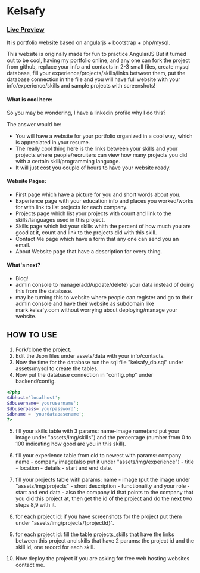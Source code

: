 # Kelsafy
### [Live Preview](http://kelsafy.com)

It is portfolio website based on angularjs + bootstrap + php/mysql.

This website is originally made for fun to practice AngularJS But it turned out to be cool, having my portfolio online, and any one can fork the project from github, replace your info and contacts in 2-3 small files, create mysql database, fill your experience/projects/skills/links between them, put the database connection in the file and you will have full website with your info/experience/skills and sample projects with screenshots!



#### What is cool here:
So you may be wondering, I have a linkedin profile why I do this?

The answer would be:
 * You will have a website for your portfolio organized in a cool way, which is appreciated in your resume.
 * The really cool thing here is the links between your skills and your projects where people/recruiters can view how many projects you did with a certain skill/programming language.
 * It will just cost you couple of hours to have your website ready.
 
 
#### Website Pages:

 * First page which have a picture for you and short words about you.
 * Experience page with your education info and places you worked/works for with link to list projects for each company.
 * Projects page which list your projects with count and link to the skills/languages used in this project.
 * Skills page which list your skills whith the percent of how much you are good at it, count and link to the projects did with this skill.
 * Contact Me page which have a form that any one can send you an email.
 * About Website page that have a description for every thing.

#### What's next?
 
 * Blog!
 * admin console to manage(add/update/delete) your data instead of doing this from the database.
 * may be turning this to website where people can register and go to their admin console and have their website as subdomain like mark.kelsafy.com without worrying about deploying/manage your website.


## HOW TO USE

1) Fork/clone the project.
2) Edit the Json files under assets/data with your info/contacts.
3) Now the time for the database run the sql file "kelsafy_db.sql" under assets/mysql to create the tables.
4) Now put the database connection in "config.php" under backend/config.
```php
<?php
$dbhost='localhost';
$dbusername='yourusername';
$dbuserpass='yourpassword';
$dbname = 'yourdatabasename';
?>
```
5) fill your skills table with 3 params: name-image name(and put your image under "assets/img/skills") and the percentage (number from 0 to 100 indicating how good are you in this skill).

6) fill your experience table from old to newest with params: company name - company image(also put it under "assets/img/experience") - title - location - details - start and end date.

7) fill your projects table with params: name - image (put the image under "assets/img/projects" - short description - functionality and your role - start and end data - also the company id that points to the company that you did this project at, then get the id of the project and do the next two steps 8,9 with it.

8) for each project id: if you have screenshots for the project put them under "assets/img/projects/{projectId}". 

9) for each project id: fill the table projects_skills that have the links between this project and skills that have 2 params: the project id and the skill id, one record for each skill.

10) Now deploy the project if you are asking for free web hosting websites contact me.

